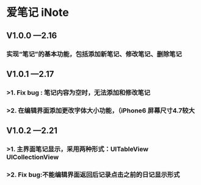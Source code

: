 # 爱笔记 iNote

## V1.0.0 —2.16

### 	实现“笔记”的基本功能，包括添加新笔记、修改笔记、删除笔记

## V1.0.1 —2.17

### 	>1. Fix bug : 笔记内容为空时，无法添加和修改笔记

### 	>2. 在编辑界面添加更改字体大小功能，（iPhone6 屏幕尺寸4.7较大

## V1.0.2 —2.21

### 	>1. 主界面笔记显示，采用两种形式：UITableView UICollectionView

### 	>2. Fix bug:不能编辑界面返回后记录点击之前的日记显示形式	